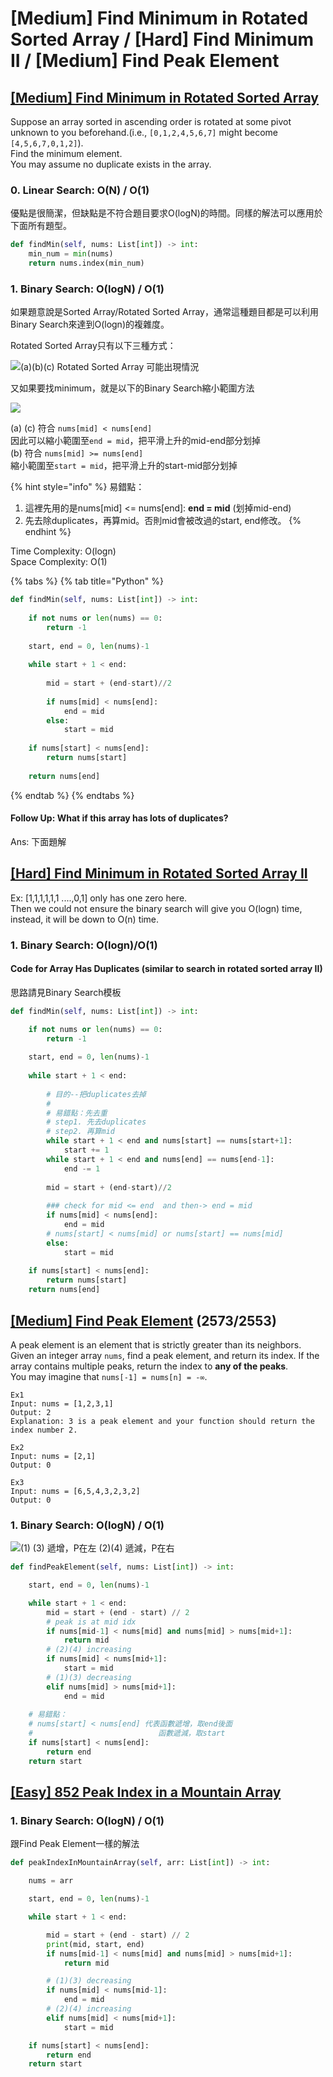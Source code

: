 # \[Medium\] Find Minimum in Rotated Sorted Array / \[Hard\] Find Minimum II / \[Medium\] Find Peak Element

## [\[Medium\] Find Minimum in Rotated Sorted Array](https://leetcode.com/problems/find-minimum-in-rotated-sorted-array/)

Suppose an array sorted in ascending order is rotated at some pivot unknown to you beforehand.\(i.e., `[0,1,2,4,5,6,7]` might become `[4,5,6,7,0,1,2]`\).  
Find the minimum element.  
You may assume no duplicate exists in the array.

### 0. Linear Search: O\(N\) / O\(1\)

優點是很簡潔，但缺點是不符合題目要求O\(logN\)的時間。同樣的解法可以應用於下面所有題型。

```python
def findMin(self, nums: List[int]) -> int:
    min_num = min(nums)
    return nums.index(min_num)
```

### 1. Binary Search: O\(logN\) / O\(1\)

如果題意說是Sorted Array/Rotated Sorted Array，通常這種題目都是可以利用Binary Search來達到O\(logn\)的複雜度。  
  
Rotated Sorted Array只有以下三種方式：

![\(a\)\(b\)\(c\) Rotated Sorted Array &#x53EF;&#x80FD;&#x51FA;&#x73FE;&#x60C5;&#x6CC1;](../.gitbook/assets/rotated-sorted-array.jpg)

又如果要找minimum，就是以下的Binary Search縮小範圍方法

![](../.gitbook/assets/rotated-sorted-array-min-%20%281%29.jpg)

\(a\) \(c\) 符合 `nums[mid] < nums[end]`  
因此可以縮小範圍至`end = mid`，把平滑上升的mid-end部分划掉  
\(b\) 符合 `nums[mid] >= nums[end]`  
縮小範圍至`start = mid`，把平滑上升的start-mid部分划掉

{% hint style="info" %}
易錯點：  
1. 這裡先用的是nums\[mid\] &lt;= nums\[end\]:  **end = mid** \(划掉mid-end\)  
2. 先去除duplicates，再算mid。否則mid會被改過的start, end修改。
{% endhint %}

Time Complexity: O\(logn\)  
Space Complexity: O\(1\)

{% tabs %}
{% tab title="Python" %}
```python
def findMin(self, nums: List[int]) -> int:
    
    if not nums or len(nums) == 0:
        return -1
        
    start, end = 0, len(nums)-1
    
    while start + 1 < end:
        
        mid = start + (end-start)//2
        
        if nums[mid] < nums[end]:
            end = mid
        else:
            start = mid
    
    if nums[start] < nums[end]:
        return nums[start]
    
    return nums[end]
```
{% endtab %}
{% endtabs %}

#### Follow Up: What if this array has lots of duplicates?   

Ans: 下面題解

## [\[Hard\] Find Minimum in Rotated Sorted Array II](https://leetcode.com/problems/find-minimum-in-rotated-sorted-array-ii/)

Ex: \[1,1,1,1,1,1 ....,0,1\] only has one zero here.   
Then we could not ensure the binary search will give you O\(logn\) time, instead, it will be down to O\(n\) time. 

### 1. Binary Search: O\(logn\)/O\(1\)

#### Code for Array Has Duplicates \(similar to search in rotated sorted array II\)

思路請見Binary Search模板

```python
def findMin(self, nums: List[int]) -> int:

    if not nums or len(nums) == 0:
        return -1
    
    start, end = 0, len(nums)-1
    
    while start + 1 < end:
        
        # 目的--把duplicates去掉
        #
        # 易錯點：先去重
        # step1. 先去duplicates 
        # step2. 再算mid
        while start + 1 < end and nums[start] == nums[start+1]:
            start += 1
        while start + 1 < end and nums[end] == nums[end-1]:
            end -= 1
            
        mid = start + (end-start)//2
        
        ### check for mid <= end  and then-> end = mid
        if nums[mid] < nums[end]:
            end = mid
        # nums[start] < nums[mid] or nums[start] == nums[mid]
        else:
            start = mid
    
    if nums[start] < nums[end]:
        return nums[start]
    return nums[end]
```

## [\[Medium\] Find Peak Element](https://leetcode.com/problems/find-peak-element/)      \(2573/2553\)

A peak element is an element that is strictly greater than its neighbors.  
Given an integer array `nums`, find a peak element, and return its index. If the array contains multiple peaks, return the index to **any of the peaks**.  
You may imagine that `nums[-1] = nums[n] = -∞`.

```text
Ex1
Input: nums = [1,2,3,1]
Output: 2
Explanation: 3 is a peak element and your function should return the index number 2.

Ex2
Input: nums = [2,1]
Output: 0

Ex3
Input: nums = [6,5,4,3,2,3,2]
Output: 0
```

### 1. Binary Search: O\(logN\) / O\(1\)

![\(1\) \(3\) &#x905E;&#x589E;&#xFF0C;P&#x5728;&#x5DE6;                      \(2\)\(4\) &#x905E;&#x6E1B;&#xFF0C;P&#x5728;&#x53F3;](../.gitbook/assets/find_peak_element.jpg)

```python
def findPeakElement(self, nums: List[int]) -> int:

    start, end = 0, len(nums)-1

    while start + 1 < end:
        mid = start + (end - start) // 2
        # peak is at mid idx
        if nums[mid-1] < nums[mid] and nums[mid] > nums[mid+1]:
            return mid    
        # (2)(4) increasing
        if nums[mid] < nums[mid+1]:
            start = mid
        # (1)(3) decreasing
        elif nums[mid] > nums[mid+1]:
            end = mid
    
    # 易錯點：
    # nums[start] < nums[end] 代表函數遞增，取end後面
    #                            函數遞減，取start
    if nums[start] < nums[end]:
        return end
    return start
```

## [\[Easy\] 852 Peak Index in a Mountain Array](https://leetcode.com/problems/peak-index-in-a-mountain-array/)

### 1. Binary Search: O\(logN\) / O\(1\)

跟Find Peak Element一樣的解法

```python
def peakIndexInMountainArray(self, arr: List[int]) -> int:

    nums = arr

    start, end = 0, len(nums)-1

    while start + 1 < end:

        mid = start + (end - start) // 2
        print(mid, start, end)
        if nums[mid-1] < nums[mid] and nums[mid] > nums[mid+1]:
            return mid

        # (1)(3) decreasing
        if nums[mid] < nums[mid-1]:
            end = mid
        # (2)(4) increasing
        elif nums[mid] < nums[mid+1]:
            start = mid

    if nums[start] < nums[end]:
        return end
    return start
```

